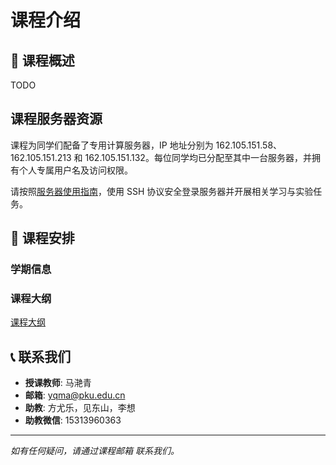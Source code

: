 # 课程介绍

## 📖 课程概述

TODO

## 课程服务器资源

课程为同学们配备了专用计算服务器，IP 地址分别为 162.105.151.58、162.105.151.213 和 162.105.151.132。每位同学均已分配至其中一台服务器，并拥有个人专属用户名及访问权限。

请按照[服务器使用指南](/setup/server)，使用 SSH 协议安全登录服务器并开展相关学习与实验任务。

## 📅 课程安排

### 学期信息

### 课程大纲

[课程大纲](/course/syllabus)

## 📞 联系我们

- **授课教师**: 马滟青
- **邮箱**: yqma@pku.edu.cn
- **助教**: 方尤乐，见东山，李想
- **助教微信**: 15313960363

---

*如有任何疑问，请通过课程邮箱  联系我们。*
